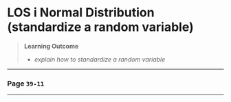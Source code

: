# LOS i Normal Distribution (standardize a random variable)

> **Learning Outcome**
> 
> - *explain how to standardize a random variable*

---

### Page **`39-11`**

---